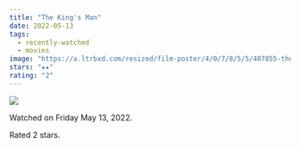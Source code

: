 ```yaml
---
title: "The King's Man"
date: 2022-05-13
tags:
  - recently-watched
  - movies
image: "https://a.ltrbxd.com/resized/film-poster/4/0/7/8/5/5/407855-the-king-s-man-0-600-0-900-crop.jpg?v=2e3a40da08"
stars: "★★"
rating: "2"
---
```


<div class="letterboxd-movie-data-content">
   <p><img src="https://a.ltrbxd.com/resized/film-poster/4/0/7/8/5/5/407855-the-king-s-man-0-600-0-900-crop.jpg?v=2e3a40da08"/></p> <p>Watched on Friday May 13, 2022.</p> 
  <p>Rated 2 stars.<p>
  <div class="float-clear"></div>
</div>
